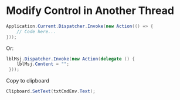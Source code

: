 # Modify Control in Another Thread

```cs
Application.Current.Dispatcher.Invoke(new Action(() => {
    // Code here...
}));
```

Or:

```cs
lblMsj.Dispatcher.Invoke(new Action(delegate () {
    lblMsj.Content = "";
 }));
```

Copy to clipboard
```cs
Clipboard.SetText(txtCmdEnv.Text);
```
